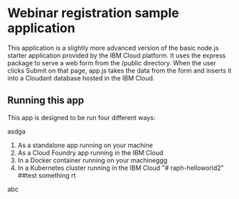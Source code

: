 # Webinar registration sample application

This application is a slightly more advanced version of the basic node.js
starter application provided by the IBM Cloud platform. It uses the express
package to serve a web form from the /public directory. When the user clicks
Submit on that page, app.js takes the data from the form and inserts it into
a Cloudant database hosted in the IBM Cloud.

## Running this app
This app is designed to be run four different ways:

asdga
1. As a standalone app running on your machine
2. As a Cloud Foundry app running in the IBM Cloud
3. In a Docker container running on your machineggg
4. In a Kubernetes cluster running in the IBM Cloud
"# raph-helloworld2"
##test something rt


abc
